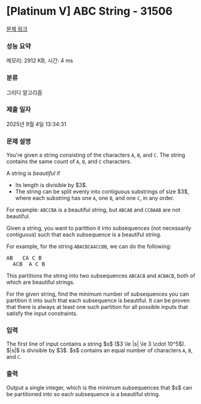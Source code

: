 # [Platinum V] ABC String - 31506 

[문제 링크](https://www.acmicpc.net/problem/31506) 

### 성능 요약

메모리: 2912 KB, 시간: 4 ms

### 분류

그리디 알고리즘

### 제출 일자

2025년 9월 4일 13:34:31

### 문제 설명

<p>You're given a string consisting of the characters <code>A</code>, <code>B</code>, and <code>C</code>. The string contains the same count of <code>A</code>, <code>B</code>, and <code>C</code> characters.</p>

<p>A string is <em>beautiful</em> if</p>

<ul>
	<li>Its length is divisible by $3$.</li>
	<li>The string can be split evenly into contiguous substrings of size $3$, where each substring has one <code>A</code>, one <code>B</code>, and one <code>C</code>, in any order.</li>
</ul>

<p>For example: <code>ABCCBA</code> is a beautiful string, but <code>ABCAB</code> and <code>CCBAAB</code> are not beautiful.</p>

<p>Given a string, you want to partition it into subsequences (not necessarily contiguous) such that each subsequence is a beautiful string.</p>

<p>For example, for the string <code>ABACBCAACCBB</code>, we can do the following:</p>

<pre>AB   CA C B
  ACB  A C B</pre>

<p>This partitions the string into two subsequences <code>ABCACB</code> and <code>ACBACB</code>, both of which are beautiful strings.</p>

<p>For the given string, find the minimum number of subsequences you can partition it into such that each subsequence is beautiful. It can be proven that there is always at least one such partition for all possible inputs that satisfy the input constraints.</p>

### 입력 

 <p>The first line of input contains a string $s$ ($3 \le |s| \le 3 \cdot 10^5$). $|s|$ is divisible by $3$. $s$ contains an equal number of characters <code>A</code>, <code>B</code>, and <code>C</code>.</p>

### 출력 

 <p>Output a single integer, which is the minimum subsequences that $s$ can be partitioned into so each subsequence is a beautiful string.</p>

